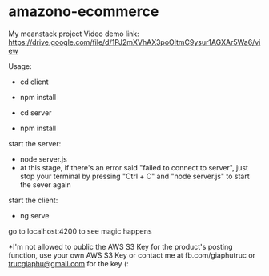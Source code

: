# amazono-ecommerce

My meanstack project
Video demo link: https://drive.google.com/file/d/1PJ2mXVhAX3poOltmC9ysur1AGXAr5Wa6/view

Usage: 

- cd client
- npm install

- cd server
- npm install

start the server:
- node server.js
- at this stage, if there's an error said "failed to connect to server", just stop your terminal by pressing "Ctrl + C" and "node server.js" to start the sever again

start the client:
- ng serve

go to localhost:4200 to see magic happens

*I'm not allowed to public the AWS S3 Key for the product's posting function, use your own AWS S3 Key or contact me at fb.com/giaphutruc or trucgiaphu@gmail.com for the key (:

